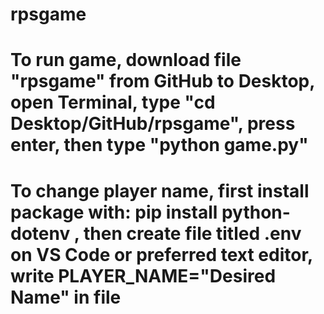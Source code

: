 # rpsgame

# To run game, download file "rpsgame" from GitHub to Desktop, open Terminal, type "cd Desktop/GitHub/rpsgame", press enter, then type "python game.py"

# To change player name, first install package with: pip install python-dotenv , then create file titled .env on VS Code or preferred text editor, write PLAYER_NAME="Desired Name" in file